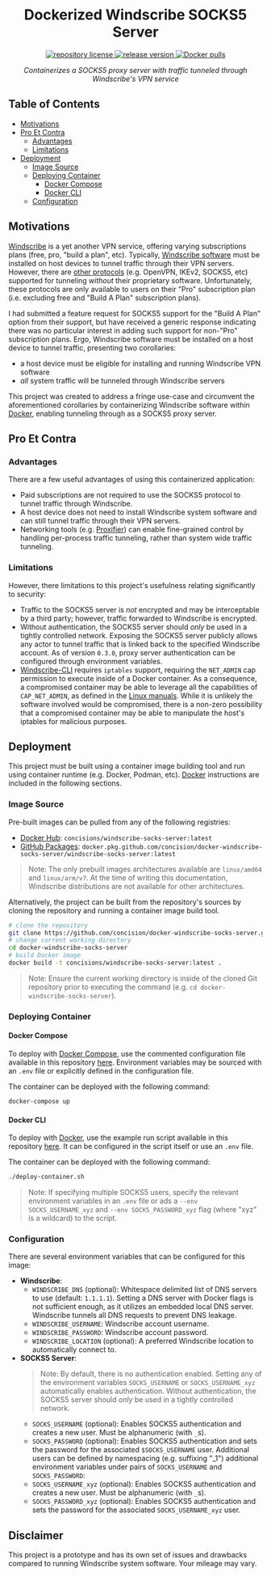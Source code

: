 <h1 align="center">
    Dockerized Windscribe SOCKS5 Server
</h1>

<p align="center">
    <a href="https://github.com/concision/docker-windscribe-socks-server/blob/master/LICENSE">
        <img alt="repository license" src="https://img.shields.io/github/license/concision/docker-windscribe-socks-server?style=for-the-badge"/>
    </a>
    <a href="https://github.com/concision/docker-windscribe-socks-server/releases">
        <img alt="release version" src="https://img.shields.io/github/v/tag/concision/docker-windscribe-socks-server?style=for-the-badge&logo=git"/>
    </a>
    <a href="https://hub.docker.com/r/concisions/windscribe-socks-server">
        <img alt="Docker pulls" src="https://img.shields.io/docker/pulls/concisions/windscribe-socks-server?style=for-the-badge&logo=docker"/>
    </a>
</p>

<p align="center">
    <i>Containerizes a SOCKS5 proxy server with traffic tunneled through Windscribe's VPN service</i>
</p>

## Table of Contents
- [Motivations](#motivations)
- [Pro Et Contra](#pro-et-contra)
  - [Advantages](#advantages)
  - [Limitations](#limitations)
- [Deployment](#deployment)
  - [Image Source](#image-source)
  - [Deploying Container](#deploying-container)
    - [Docker Compose](#docker-compose)
    - [Docker CLI](#docker-cli)
  - [Configuration](#configuration)


## Motivations
[Windscribe](https://windscribe.com/) is a yet another VPN service, offering varying subscriptions plans (free, pro, "build a plan", etc). Typically, [Windscribe software](https://windscribe.com/download) must be installed on host devices to tunnel traffic through their VPN servers. However, there are [other protocols](https://windscribe.com/features/config-generators) (e.g. OpenVPN, IKEv2, SOCKS5, etc) supported for tunneling *without* their proprietary software. Unfortunately, these protocols are only available to users on their "Pro" subscription plan (i.e. excluding free and "Build A Plan" subscription plans).

I had submitted a feature request for SOCKS5 support for the "Build A Plan" option from their support, but have received a generic response indicating there was no particular interest in adding such support for non-"Pro" subscription plans. Ergo, Windscribe software must be installed on a host device to tunnel traffic, presenting two corollaries:
- a host device must be eligible for installing and running Windscribe VPN software
- _all_ system traffic will be tunneled through Windscribe servers

This project was created to address a fringe use-case and circumvent the aforementioned corollaries by containerizing Windscribe software within [Docker](https://www.docker.com/), enabling tunneling through as a SOCKS5 proxy server.


## Pro Et Contra
### Advantages
There are a few useful advantages of using this containerized application:
- Paid subscriptions are not required to use the SOCKS5 protocol to tunnel traffic through Windscribe.
- A host device does not need to install Windscribe system software and can still tunnel traffic through their VPN servers.
- Networking tools (e.g. [Proxifier](https://www.proxifier.com/)) can enable fine-grained control by handling per-process traffic tunneling, rather than system wide traffic tunneling.
 
### Limitations
However, there limitations to this project's usefulness relating significantly to security:
- Traffic to the SOCKS5 server is _not_ encrypted and may be interceptable by a third party; however, traffic forwarded to Windscribe is encrypted. 
- Without authentication, the SOCKS5 server should _only_ be used in a tightly controlled network. Exposing the SOCKS5 server publicly allows any actor to tunnel traffic that is linked back to the specified Windscribe account. As of version `0.3.0`, proxy server authentication can be configured through environment variables.
- [Windscribe-CLI](https://windscribe.com/guides/linux) requires `iptables` support, requiring the `NET_ADMIN` cap permission to execute inside of a Docker container. As a consequence, a compromised container may be able to leverage all the capabilities of `CAP_NET_ADMIN`, as defined in the [Linux manuals](http://man7.org/linux/man-pages/man7/capabilities.7.html). While it is unlikely the software involved would be compromised, there is a non-zero possibility that a compromised container may be able to manipulate the host's iptables for malicious purposes.


## Deployment
This project must be built using a container image building tool and run using container runtime (e.g. Docker, Podman, etc). [Docker](https://www.docker.com/) instructions are included in the following sections.

### Image Source
Pre-built images can be pulled from any of the following registries:
- [Docker Hub](https://hub.docker.com/r/concisions/windscribe-socks-server): `concisions/windscribe-socks-server:latest`
- [GitHub Packages](https://github.com/concision/docker-windscribe-socks-server/packages): `docker.pkg.github.com/concision/docker-windscribe-socks-server/windscribe-socks-server:latest`
> Note: The only prebuilt images architectures available are `linux/amd64` and `linux/arm/v7`. At the time of writing this documentation, Windscribe distributions are not available for other architectures.

Alternatively, the project can be built from the repository's sources by cloning the repository and running a container image build tool.
```bash
# clone the repository
git clone https://github.com/concision/docker-windscribe-socks-server.git
# change current working directory
cd docker-windscribe-socks-server
# build Docker image
docker build -t concisions/windscribe-socks-server:latest .
```
> Note: Ensure the current working directory is inside of the cloned Git repository prior to executing the command (e.g. `cd docker-windscribe-socks-server`).

### Deploying Container
#### Docker Compose
To deploy with [Docker Compose](https://docs.docker.com/compose/), use the commented configuration file available in this repository [here](https://github.com/concision/docker-windscribe-socks-server/blob/master/docker-compose.yml). Environment variables may be sourced with an `.env` file or explicitly defined in the configuration file.

The container can be deployed with the following command:
```bash
docker-compose up
```

#### Docker CLI
To deploy with [Docker](https://www.docker.com/), use the example run script available in this repository [here](https://github.com/concision/docker-windscribe-socks-server/blob/master/deploy-container.sh). It can be configured in the script itself or use an `.env` file.

The container can be deployed with the following command:
```bash
./deploy-container.sh
```
> Note: If specifying multiple SOCKS5 users, specify the relevant environment variables in an `.env` file or ads a `--env SOCKS_USERNAME_xyz` and `--env SOCKS_PASSWORD_xyz` flag (where "xyz" is a wildcard) to the script.

### Configuration
There are several environment variables that can be configured for this image:
- **Windscribe**:
  - `WINDSCRIBE_DNS` (optional): Whitespace delimited list of DNS servers to use (default: `1.1.1.1`). Setting a DNS server with Docker flags is not sufficient enough, as it utilizes an embedded local DNS server. Windscribe tunnels all DNS requests to prevent DNS leakage.
  - `WINDSCRIBE_USERNAME`: Windscribe account username.
  - `WINDSCRIBE_PASSWORD`: Windscribe account password.
  - `WINDSCRIBE_LOCATION` (optional): A preferred Windscribe location to automatically connect to.
- **SOCKS5 Server**:
  > Note: By default, there is no authentication enabled. Setting any of the environment variables `SOCKS_USERNAME` or `SOCKS_USERNAME_xyz` automatically enables authentication. Without authentication, the SOCKS5 server should _only_ be used in a tightly controlled network.
  - `SOCKS_USERNAME` (optional): Enables SOCKS5 authentication and creates a new user. Must be alphanumeric (with `_`s).
  - `SOCKS_PASSWORD` (optional): Enables SOCKS5 authentication and sets the password for the associated `$SOCKS_USERNAME` user.
  Additional users can be defined by namespacing (e.g. suffixing "_1") additional environment variables under pairs of `SOCKS_USERNAME` and `SOCKS_PASSWORD`:
  - `SOCKS_USERNAME_xyz` (optional): Enables SOCKS5 authentication and creates a new user. Must be alphanumeric (with `_`s).
  - `SOCKS_PASSWORD_xyz` (optional): Enables SOCKS5 authentication and sets the password for the associated `SOCKS_USERNAME_xyz` user.

## Disclaimer
This project is a prototype and has its own set of issues and drawbacks compared to running Windscribe system software. Your mileage may vary.

